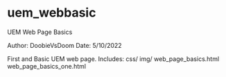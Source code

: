 # uem_webbasic
UEM Web Page Basics

Author: DoobieVsDoom
Date: 5/10/2022

First and Basic UEM web page.
Includes: 
		css/
		img/ 
		web_page_basics.html
		web_page_basics_one.html
